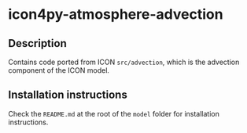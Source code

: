 # icon4py-atmosphere-advection

## Description

Contains code ported from ICON `src/advection`, which is the advection component of the ICON model.

## Installation instructions

Check the `README.md` at the root of the `model` folder for installation instructions.
